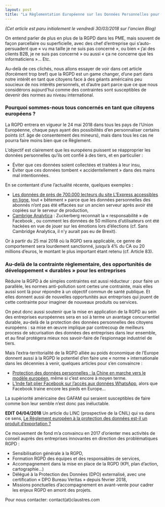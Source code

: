```yaml
---
layout: post
title: "La Règlementation Européenne sur les Données Personnelles pour les PME : contrainte ou opportunité ?"
---
```


_(Cet article est paru initialement le vendredi 30/03/2018 sur l'ancien Blog)_

On entend parler de plus en plus de la RGPD dans les PME, mais souvent de façon parcellaire ou superficielle, avec des chef d’entreprise qui s’auto-persuadent que « vu ma taille je ne suis pas concerné », ou bien « j’ai des clients B2B, je ne suis pas concerné » ou aussi « ça ne concerne que les informaticiens »… Etc.

Au-delà de ces clichés, nous allons essayer de voir dans cet article (forcément trop bref) que la RGPD est un game changer, d’une part dans notre intérêt en tant que citoyens face à des géants américains peu soucieux de nos intérêts personnels, et d’autre part parce que ce que nous considérons aujourd’hui comme des contraintes sont susceptibles de devenir des normes au niveau international.

### Pourquoi sommes-nous tous concernés en tant que citoyens européens ?

La RGPD entrera en vigueur le 24 mai 2018 dans tous les pays de l’Union Européenne, chaque pays ayant des possibilités d’en personnaliser certains points (cf. âge de consentement des mineurs), mais dans tous les cas ne pourra faire moins bien que ce Règlement.

L’objectif est clairement que les européens puissent se réapproprier les données personnelles qu’ils ont confié à des tiers, et en particulier :

* Éviter que ces données soient collectées et traitées à leur insu,
* Éviter que ces données tombent « accidentellement » dans des mains mal intentionnées.

En se contentant d’une l’actualité récente, quelques exemples :

* [Les données de près de 700.000 lecteurs du site L’Express accessibles en ligne](https://www.lemonde.fr/pixels/article/2018/03/01/des-donnees-de-pres-de-700-000-lecteurs-du-site-de-l-express-accessibles-en-ligne_5264341_4408996.html), tout « bêtement » parce que les données personnelles des abonnés n’ont pas été effacées sur un ancien serveur après avoir été copiées sur le serveur de production,
* [Cambrige Analytica](https://www.huffingtonpost.fr/2018/03/21/cambridge-analytica-zuckerberg-reconnait-la-responsabilite-de-facebook_a_23391938/) : Zuckerberg reconnait la « responsabilité » de Facebook , ou comment les données de 50 millions d’utilisateurs ont été hackées en vue de jouer sur les émotions lors d’élections (cf. Sans Cambridge Analytica, il n'y aurait pas eu de Brexit).

Or à partir du 25 mai 2018 où la RGPD sera applicable, ce genre de comportement sera lourdement sanctionné, jusqu’à 4% du CA ou 20 millions d’euros, le montant le plus important étant retenu (cf. Article 83).

### Au-delà de la contrainte règlementaire, des opportunités de développement « durables » pour les entreprises

Réduire la RGPD à de simples contraintes est aussi réducteur : pour faire un parallèle, les normes anti-pollution sont certes une contrainte, mais elles aussi sont là pour répondre à un objectif commun de santé publique. Et elles donnent aussi de nouvelles opportunités aux entreprises qui jouent de cette contrainte pour imaginer de nouveaux produits ou services.

On peut donc aussi soutenir que la mise en application de la RGPD au sein des entreprises européennes sera en soi à terme un avantage concurrentiel durable, au-delà de la protection des données personnelles des citoyens européens : sa mise en œuvre implique par contrecoup de meilleurs process de sécurisation des données des entreprises dans leur ensemble, et au final protégera mieux nos savoir-faire de l’espionnage industriel de tiers.

Mais l’extra-territorialité de la RGPD alliée au poids économique de l’Europe donnent aussi à la RGPD le potentiel d’en faire une « norme » internationale dans les décennies à venir, quelques articles pour s’en convaincre :

* [Protection des données personnelles : la Chine en marche vers le modèle européen](https://www.lesechos.fr/idees-debats/cercle/protection-des-donnees-la-chine-en-marche-vers-le-modele-europeen-129939), même si c’est encore à moyen terme.
* [L’Inde fait plier Facebook sur l’accès aux données WhatsApp](https://www.numerama.com/politique/198523-linde-plier-facebook-lacces-aux-donnees-whatsapp.html), alors que Facebook traine encore les pieds en Europe…

La supériorité américaine des GAFAM qui seraient susceptibles de faire comme bon leur semble n’est donc pas inéluctable.

**EDIT 04/04/2018** Un article du LINC (prospective de la CNIL) qui va dans ce sens, [Le Règlement européen à la protection des données est-il un produit d’exportation ?](https://linc.cnil.fr/fr/le-reglement-europeen-la-protection-des-donnees-est-il-un-produit-dexportation)

Ce mouvement de fond m’a convaincu en 2017 d’orienter mes activités de conseil auprès des entreprises innovantes en direction des problématiques RGPD :

* Sensibilisation générale à la RGPD,
* Formation RGPD des équipes et des responsables de services,
* Accompagnement dans la mise en place de la RGPD (KPI, plan d’action, cartographie…)
* Délégué à la Protection des Données (DPO) externalisé, avec une certification « DPO Bureau Veritas » depuis février 2018,
* Missions ponctuelles d’accompagnement en avant-vente pour cadrer les enjeux RGPD en amont des projets.

Pour nous contacter: contact(at)claustres.com

